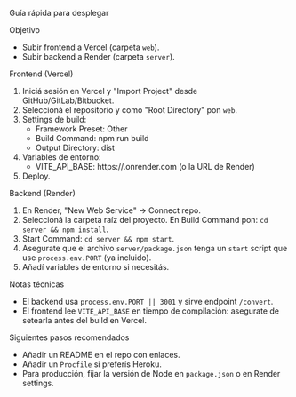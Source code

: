 Guía rápida para desplegar

Objetivo
- Subir frontend a Vercel (carpeta `web`).
- Subir backend a Render (carpeta `server`).

Frontend (Vercel)
1. Iniciá sesión en Vercel y "Import Project" desde GitHub/GitLab/Bitbucket.
2. Seleccioná el repositorio y como "Root Directory" pon `web`.
3. Settings de build:
   - Framework Preset: Other
   - Build Command: npm run build
   - Output Directory: dist
4. Variables de entorno:
   - VITE_API_BASE: https://<tu-backend>.onrender.com (o la URL de Render)
5. Deploy.

Backend (Render)
1. En Render, "New Web Service" -> Connect repo.
2. Seleccioná la carpeta raíz del proyecto. En Build Command pon: `cd server && npm install`.
3. Start Command: `cd server && npm start`.
4. Asegurate que el archivo `server/package.json` tenga un `start` script que use `process.env.PORT` (ya incluido).
5. Añadí variables de entorno si necesitás.

Notas técnicas
- El backend usa `process.env.PORT || 3001` y sirve endpoint `/convert`.
- El frontend lee `VITE_API_BASE` en tiempo de compilación: asegurate de setearla antes del build en Vercel.

Siguientes pasos recomendados
- Añadir un README en el repo con enlaces.
- Añadir un `Procfile` si preferís Heroku.
- Para producción, fijar la versión de Node en `package.json` o en Render settings.
